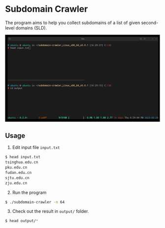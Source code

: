 # Subdomain Crawler

The program aims to help you collect subdomains of a list of given second-level domains (SLD).

![](./assets/demo.gif)

## Usage

1. Edit input file `input.txt`

```bash
$ head input.txt
tsinghua.edu.cn
pku.edu.cn
fudan.edu.cn
sjtu.edu.cn
zju.edu.cn
```
2. Run the program

```bash
$ ./subdomain-crawler -n 64
```
3. Check out the result in `output/` folder.

```bash
$ head output/*
```
